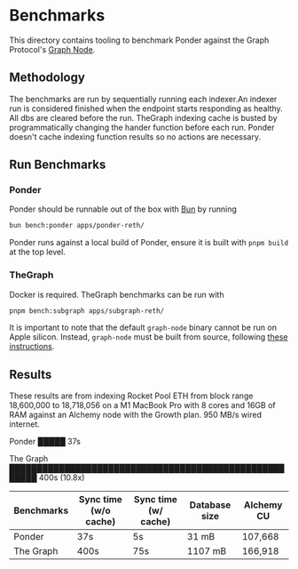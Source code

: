 # Benchmarks

This directory contains tooling to benchmark Ponder against the Graph Protocol's [Graph Node](https://github.com/graphprotocol/graph-node).

## Methodology

The benchmarks are run by sequentially running each indexer.An indexer run is considered finished when the endpoint starts responding as healthy. All dbs are cleared before the run. TheGraph indexing cache is busted by programmatically changing the hander function before each run. Ponder doesn't cache indexing function results so no actions are necessary.

## Run Benchmarks

### Ponder

Ponder should be runnable out of the box with [Bun](https://bun.sh) by running

```sh
bun bench:ponder apps/ponder-reth/
```

Ponder runs against a local build of Ponder, ensure it is built with `pnpm build` at the top level.

### TheGraph

Docker is required. TheGraph benchmarks can be run with

```sh
pnpm bench:subgraph apps/subgraph-reth/
```

It is important to note that the default `graph-node` binary cannot be run on Apple silicon. Instead, `graph-node` must be built from source, following [these instructions](https://github.com/graphprotocol/graph-node/tree/master/docker#running-graph-node-on-an-macbook-m1).

## Results

These results are from indexing Rocket Pool ETH from block range 18,600,000 to 18,718,056 on a M1 MacBook Pro with 8 cores and 16GB of RAM against an Alchemy node with the Growth plan. 950 MB/s wired internet.

Ponder █████ 37s

The Graph ███████████████████████████████████████████████████████ 400s (10.8x)

| Benchmarks | Sync time (w/o cache) | Sync time (w/ cache) | Database size | Alchemy CU |
| ---------- | --------------------- | -------------------- | ------------- | ---------- |
| Ponder     | 37s                   | 5s                   | 31 mB         | 107,668    |
| The Graph  | 400s                  | 75s                  | 1107 mB       | 166,918    |
